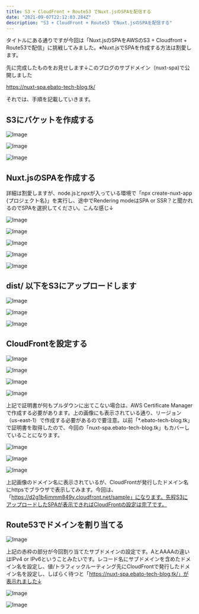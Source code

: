 ```yaml
---
title: S3 + CloudFront + Route53 でNuxt.jsのSPAを配信する
date: "2021-09-07T22:12:03.284Z"
description: "S3 + CloudFront + Route53 でNuxt.jsのSPAを配信する"
---
```


タイトルにある通りですが今回は「Nuxt.jsのSPAをAWSのS3 + Cloudfront + Route53で配信」に挑戦してみました。※Nuxt.jsでSPAを作成する方法は割愛します。

先に完成したものをお見せします↓このブログのサブドメイン（nuxt-spa)で公開しました

<a href="https://nuxt-spa.ebato-tech-blog.tk/" target="_blank">https://nuxt-spa.ebato-tech-blog.tk/</a>

それでは、手順を記載していきます。

## S3にバケットを作成する

![Image](./img1.png)

![Image](./img2.png)

![Image](./img3.png)

## Nuxt.jsのSPAを作成する

詳細は割愛しますが、node.jsとnpxが入っている環境で「npx create-nuxt-app {プロジェクト名}」を実行し、途中でRendering modeはSPA or SSR？と聞かれるのでSPAを選択してください。こんな感じ↓

![Image](./img4.png)

![Image](./img5.png)

![Image](./img6.png)

![Image](./img7.png)

![Image](./img8.png)

## dist/ 以下をS3にアップロードします

![Image](./img9.png)

![Image](./img10.png)

![Image](./img11.png)

## CloudFrontを設定する

![Image](./img12.png)

![Image](./img13.png)

![Image](./img14.png)

![Image](./img15.png)

上記で証明書が何もプルダウンに出てこない場合は、AWS Certificate Managerで作成する必要があります。上の画像にも表示されている通り、リージョン（us-east-1）で作成する必要があるので要注意。以前「*.ebato-tech-blog.tk」で証明書を取得したので、今回の「nuxt-spa.ebato-tech-blog.tk」もカバーしていることになります。

![Image](./img16.png)

![Image](./img17.png)

![Image](./img18.png)

上記画像のドメイン名に表示されているが、CloudFrontが発行したドメイン名にhttpsでブラウザで表示してみます。今回は、「https://d2g1b4immm849y.cloudfront.net/sample」になります。先程S3にアップロードしたSPAが表示できればCloudFrontの設定は完了です。

## Route53でドメインを割り当てる

![Image](./img19.png)

上記の赤枠の部分が今回割り当てたサブドメインの設定です。AとAAAAの違いはIPv4 or IPv6ということみたいです。レコード名にサブドメインを含めたドメイン名を設定し、値/トラフィックルーティング先にCloudFrontで発行したドメイン名を設定し、しばらく待つと「https://nuxt-spa.ebato-tech-blog.tk/」が表示れました↓

![Image](./img20.png)

![Image](./img21.png)
